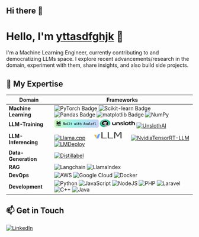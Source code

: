 ## Hi there 👋

<!--
**yttasdfghjk/yttasdfghjk** is a ✨ _special_ ✨ repository because its `README.md` (this file) appears on your GitHub profile.

Here are some ideas to get you started:

- 🔭 I’m currently working on ...
- 🌱 I’m currently learning ...
- 👯 I’m looking to collaborate on ...
- 🤔 I’m looking for help with ...
- 💬 Ask me about ...
- 📫 How to reach me: ...
- 😄 Pronouns: ...
- ⚡ Fun fact: ...
-->


# Hello, I'm [yttasdfghjk](https://github.com/yttasdfghjk) 👋

I'm a Machine Learning Engineer, currently contributing to and democratizing LLMs space. I explore recent advancements/research in the domain, experiment with them, share insights, and also build side projects.

## 🚀 My Expertise

| Domain               | Frameworks                                                                                                                                                                                                                                                                                                                                                                                                                                                                                                                                                                                                                                                                                                                                                                       |
| -------------------- | -------------------------------------------------------------------------------------------------------------------------------------------------------------------------------------------------------------------------------------------------------------------------------------------------------------------------------------------------------------------------------------------------------------------------------------------------------------------------------------------------------------------------------------------------------------------------------------------------------------------------------------------------------------------------------------------------------------------------------------------------------------------------------- |
| **Machine Learning** | ![PyTorch Badge](https://img.shields.io/badge/-PyTorch-EE4C2C?style=flat&logo=pytorch&logoColor=white) ![Scikit-learn Badge](https://img.shields.io/badge/-Scikit--learn-FFD700?style=flat&logo=scikit-learn&logoColor=white) ![Pandas Badge](https://img.shields.io/badge/-Pandas-150458?style=flat&logo=pandas&logoColor=white) ![matplotlib Badge](https://img.shields.io/badge/-matplotlib-11557C?style=flat&logo=matplotlib&logoColor=white) ![NumPy](https://img.shields.io/badge/numpy-%23013243.svg?style=for-the-badge&logo=numpy&logoColor=white)                                                                                                                                                                                                                      |
| **LLM-Training**     | [<img src="https://raw.githubusercontent.com/axolotl-ai-cloud/axolotl/main/image/axolotl-badge-web.png" alt="Built with Axolotl" width="120" height="22"/>](https://github.com/axolotl-ai-cloud/axolotl) [<img src="https://raw.githubusercontent.com/unslothai/unsloth/main/images/unsloth%20logo%20black%20text.png" alt="UnslothAI" width="95" height="22"/>](https://github.com/unslothai/unsloth) [<img src="https://huggingface.co/datasets/trl-internal-testing/example-images/resolve/main/images/trl_banner_dark.png" alt="UnslothAI" width="100" height="22"/>](https://github.com/huggingface/trl)                                                                                                                                                                    |
| **LLM-Inferencing**  | [<img src="https://user-images.githubusercontent.com/1991296/230134379-7181e485-c521-4d23-a0d6-f7b3b61ba524.png" alt="Llama.cpp" width="116" height="25"/>](https://github.com/ggerganov/llama.cpp) [<img src="https://raw.githubusercontent.com/vllm-project/vllm/main/docs/source/assets/logos/vllm-logo-text-light.png" alt="vLLM" width="116" height="25"/>](https://github.com/vllm-project/vllm) [<img src="https://github.com/user-attachments/assets/7019a739-78a1-48a0-b99e-f10b86816b86" alt="NvidiaTensorRT-LLM" width="109" height="25"/>](https://github.com/NVIDIA/TensorRT-LLM) [<img src="https://github.com/user-attachments/assets/671e95f1-3c4a-4d57-aff4-8dda818dfb3e" alt="LMDeploy" width="116" height="25"/>](https://github.com/InternLM/lmdeploy)       |
| **Data-Generation**  | [<img src="https://raw.githubusercontent.com/argilla-io/distilabel/main/docs/assets/distilabel-black.png" alt="Distillabel" width="125" height="30"/>](https://github.com/argilla-io/distilabel)                                                                                                                                                                                                                                                                                                                                                                                                                                                                                                                                                                                 |
| **RAG**              | ![Langchain](https://img.shields.io/badge/LangChain-23272A?logo=langchain&) ![LlamaIndex](https://img.shields.io/badge/LlamaIndex-black?logo=ollama)                                                                                                                                                                                                                                                                                                                                                                                                                                                                       |
| **DevOps**            | ![AWS](https://img.shields.io/badge/AWS-%23FF9900.svg?logo=amazon-web-services&logoColor=white) ![Google Cloud](https://img.shields.io/badge/Google%20Cloud-%234285F4.svg?logo=google-cloud&logoColor=white) ![Docker](https://img.shields.io/badge/Docker-grey?logo=docker)                                                                                                                                                                                                                                                                                                                                                                                                                      |
| **Development**      | ![Python](https://img.shields.io/badge/Python-3776AB?logo=python&logoColor=fff) ![JavaScript](https://img.shields.io/badge/JavaScript-F7DF1E?logo=javascript&logoColor=000) ![NodeJS](https://img.shields.io/badge/Node.js-6DA55F?logo=node.js&logoColor=white) ![PHP](https://img.shields.io/badge/php-%23777BB4.svg?&logo=php&logoColor=white) ![Laravel](https://img.shields.io/badge/Laravel-%23FF2D20.svg?logo=laravel&logoColor=white) ![C++](https://img.shields.io/badge/C++-%2300599C.svg?logo=c%2B%2B&logoColor=white) ![Java](https://img.shields.io/badge/Java-%23ED8B00.svg?logo=openjdk&logoColor=white) |


## 📫 Get in Touch
[![LinkedIn](https://img.shields.io/badge/LinkedIn-0A66C2?logo=linkedin&logoColor=fff)](https://www.linkedin.com/)

